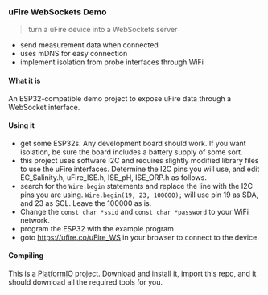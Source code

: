 ### uFire WebSockets Demo

> turn a uFire device into a WebSockets server
* send measurement data when connected
* uses mDNS for easy connection
* implement isolation from probe interfaces through WiFi

#### What it is
An ESP32-compatible demo project to expose uFire data through a WebSocket interface.

#### Using it
 * get some ESP32s. Any development board should work. If you want isolation, be sure the board includes a battery supply of some sort.
 * this project uses software I2C and requires slightly modified library files to use the uFire interfaces. Determine the I2C pins you will use, and edit EC_Salinity.h, uFire_ISE.h, ISE_pH, ISE_ORP.h as follows.
 * search for the `Wire.begin` statements and replace the line with the I2C pins you are using. `Wire.begin(19, 23, 100000);` will use pin 19 as SDA, and 23 as SCL. Leave the 100000 as is.
 * Change the `const char *ssid` and `const char *password` to your WiFi network.
 * program the ESP32 with the example program
 * goto https://ufire.co/uFire_WS in your browser to connect to the device.

#### Compiling
This is a [PlatformIO](http://platformio.org/) project. Download and install it, import this repo, and it should download all the required tools for you.
